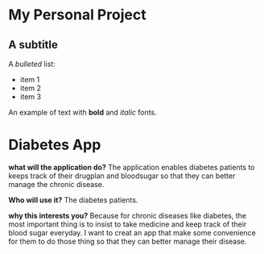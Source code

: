 # My Personal Project

## A subtitle

A *bulleted* list:
- item 1
- item 2
- item 3

An example of text with **bold** and *italic* fonts.  

# Diabetes App

**what will the application do?**
The application enables diabetes patients to keeps track of their drugplan and bloodsugar 
so that they can better manage the chronic disease.

**Who will use it?**
The diabetes patients.

**why this interests you?**
Because for chronic diseases like diabetes, the most important thing is to 
insist to take medicine and keep track of their blood sugar everyday. I want 
to creat an app that make some convenience for them to do those thing so that
they can better manage their disease.

